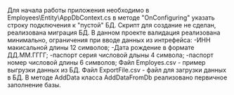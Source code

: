 Для начала работы приложения необходимо в Employees\Entity\AppDbContext.cs в методе "OnConfiguring" указать строку подключения к "пустой" БД.
Скрипт для создание не сделан, реализована миграция БД.
В данном проекте валидация реализована минимально, ограничения при вводе данных из интрефейса:
-ИНН макисальной длины 12 символов;
-Дата рождение в формате ДД.ММ.ГГГГ;
-паспорт серия числовой длыны 4 символа;
-паспорт номер числовой длины 6 символов;
Файл Employes.csv - пример выгрузки данных из БД.
Файл ExportFile.csv - файл для загрузки данных в БД.
В методе AddData класса AddDataFromDb реализовано первичное заполнение базы.
